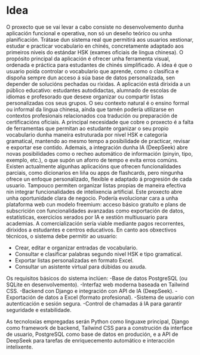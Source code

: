 # Idea

O proxecto que se vai levar a cabo consiste no desenvolvemento dunha aplicación funcional e operativa, non só un deseño teórico ou unha planificación. Trátase dun sistema real que permitirá aos usuarios xestionar, estudar e practicar vocabulario en chinés, concretamente adaptado aos primeiros niveis do estándar HSK (exames oficiais de lingua chinesa).
O propósito principal da aplicación é ofrecer unha ferramenta visual, ordenada e práctica para estudantes de chinés simplificado. A idea é que o usuario poida controlar o vocabulario que aprende, como o clasifica e dispoña sempre dun acceso á súa base de datos personalizada, sen depender de solucións pechadas ou ríxidas.
A aplicación está dirixida a un público educativo: estudantes autodidactas, alumnado de escolas de idiomas e profesorado que desexe organizar ou compartir listas personalizadas cos seus grupos. O seu contexto natural é o ensino formal ou informal da lingua chinesa, aínda que tamén podería utilizarse en contextos profesionais relacionados coa tradución ou preparación de certificacións oficiais.
A principal necesidade que cobre o proxecto é a falta de ferramentas que permitan ao estudante organizar o seu propio vocabulario dunha maneira estruturada por nivel HSK e categoría gramatical, mantendo ao mesmo tempo a posibilidade de practicar, revisar e exportar ese contido. Ademais, a integración dunha IA (DeepSeek) abre novas posibilidades como o recheo automático de información (pinyin, tipo, exemplo, etc.), o que supón un aforro de tempo e evita erros comúns.
Existen actualmente algunhas aplicacións que ofrecen funcionalidades parciais, como dicionarios en liña ou apps de flashcards, pero ningunha ofrece un enfoque personalizado, flexible e adaptado á progresión de cada usuario. Tampouco permiten organizar listas propias de maneira efectiva nin integrar funcionalidades de intelixencia artificial.
Este proxecto abre unha oportunidade clara de negocio. Podería evolucionar cara a unha plataforma web cun modelo freemium: acceso básico gratuíto e plans de subscrición con funcionalidades avanzadas como exportación de datos, estatísticas, exercicios xerados por IA e xestión multiusuario para academias. A comercialización sería viable mediante pagos recorrentes, dirixidos a estudantes e centros educativos.
En canto aos obxectivos técnicos, o sistema debe permitir ao usuario:
- Crear, editar e organizar entradas de vocabulario.
- Consultar e clasificar palabras segundo nivel HSK e tipo gramatical.
- Exportar listas personalizadas en formato Excel.
- Consultar un asistente virtual para dúbidas ou axuda.

Os requisitos básicos do sistema inclúen:
-Base de datos PostgreSQL (ou SQLite en desenvolvemento).
-Interfaz web moderna baseada en Tailwind CSS.
-Backend con Django e integración con API de IA (DeepSeek).
-Exportación de datos a Excel (formato profesional).
-Sistema de usuario con autenticación e sesión segura.
-Control de chamadas á IA para garantir seguridade e estabilidade.

As tecnoloxías empregadas serán Python como linguaxe principal, Django como framework de backend, Tailwind CSS para a construción da interface de usuario, PostgreSQL como base de datos en produción, e a API de DeepSeek para tarefas de enriquecemento automático e interacción intelixente.